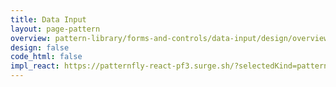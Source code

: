 ```yaml
---
title: Data Input
layout: page-pattern
overview: pattern-library/forms-and-controls/data-input/design/overview.md
design: false
code_html: false
impl_react: https://patternfly-react-pf3.surge.sh/?selectedKind=patternfly-react%2FForms%20and%20Controls%2FForms&selectedStory=Supported%20Controls
---
```

